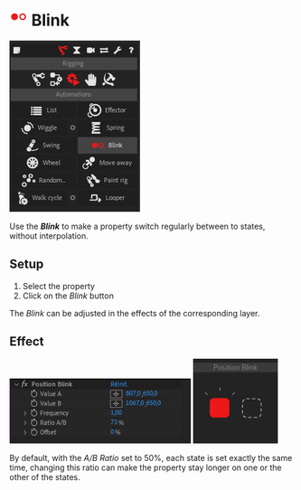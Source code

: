 # ![blink Icon](img\duik-icons\automation\blink-icon-r.png) Blink

![Blink panel](img\duik-screenshots\S-Rigging\S-Rigging-Automations\Blink.PNG)

Use the ***Blink*** to make a property switch regularly between to states, without interpolation.

## Setup

1. Select the property
2. Click on the *Blink* button  

The *Blink* can be adjusted in the effects of the corresponding layer.

## Effect

![Blink panel](img\duik-screenshots\S-Rigging\S-Rigging-Automations\Blink-effects.PNG)
![Blink example](img\duik-screenshots\S-Rigging\S-Rigging-Automations\automation-illustration\blink-example.png)

By default, with the *A/B Ratio* set to 50%, each state is set exactly the same time, changing this ratio can make the property stay longer on one or the other of the states.
